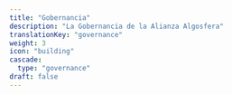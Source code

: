 ```yaml
---
title: "Gobernancia"
description: "La Gobernancia de la Alianza Algosfera"
translationKey: "governance"
weight: 3
icon: "building"
cascade:
  type: "governance"
draft: false
---
```

